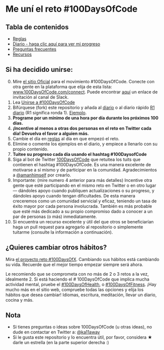 # Me uní el reto #100DaysOfCode

## Tabla de contenidos

- [Reglas](reglas.md)
- [Diario - haga clic aquí para ver mi progreso](diario.md)
- [Preguntas frecuentes](preguntas_frecuentes.md)
- [Recursos](recursos.md)

## Si ha decidido unirse:

0.  Mire [el sitio Oficial](http://100daysofcode.com/) para el movimiento #100DaysOfCode. Conecte con otra gente en la plataforma que elija de esta lista: www.100DaysOfCode.com/connect. Puede encontrar [aquí](https://www.100daysofcode.com/slack) un enlace de invitación al canal de Slack.
1.  Lea [Unirse a #100DaysOfCode](https://medium.freecodecamp.com/join-the-100daysofcode-556ddb4579e4)
1.  Bifúrquese (fork) este repositorio y añada al [diario](diario.md) o al diario rápido [R1 diario](r1-diario.md) (R1 significa ronda 1). [Ejemplo](https://github.com/Kallaway/100-days-kallaway-log).
1.  **Programe por un mínimo de una hora por día durante los próximos 100 días.**
1.  **¡Incentive al menos a otras dos personas en el reto en Twitter cada día! Devuelva el favor a alguien más.**
1.  Cambie el día en [reglas](reglas.md) al día en que empezó el reto.
1.  Elimine o comente los ejemplos en el diario, y empiece a llenarlo con su propio contenido.
1.  **Tuitee su progreso cada día usando el hashtag #100DaysofCode**
1.  Siga al bot de Twitter [100DaysOfCode](https://twitter.com/_100DaysOfCode) que retuitea los tuits que contienen el hashtag #100DaysOfCode. Es una manera excelente de motivarse a sí mismo y de participar en la comunidad. Agradecimientos a [@amanhimself](https://twitter.com/amanhimself) por crearlo.
1.  Importante: (mire numero 4 anterior para más detalles) Incentive otra gente que esté participando en el mismo reto en Twitter o en otro lugar — dándoles apoyo cuando publiquen actualizaciones o su progreso, y dándoles apoyo cuando tengan dificultades. De esta manera creceremos como un comunidad servicial y eficaz, teniendo un tasa de éxito mayor por cada persona involucrada. También es más probable que esté más dedicado a su propio compromiso dado a conocer a un par de personas (o más) inmediatamente.
1.  Si encuentra un recurso excelente y útil del que otros se beneficiarían haga un pull request para agregarlo al repositorio o simplemente tuitarme (consulte la información a continuación).

## ¿Quieres cambiar otros hábitos?

Mira [el proyecto reto #100DaysOfX](http://100daysofx.com/). Cambiando sus hábitos está cambiando su vida. Recuerde que el mejor tiempo empezar siempre será ahora.

Le recomiendo que se comprometa con no más de 2 o 3 retos a la vez, idealmente 2. Si está haciendo el # 100DaysOfCode que implica mucha actividad mental, pruebe el [#100DaysOfHealth](http://100daysofx.com/where-x-is/health/), o [#100DaysOfFitness](http://100daysofx.com/challenges/). ¡Hay mucho más en el sitio web, compruebe todas las opciones y elija los hábitos que desea cambiar! Idiomas, escritura, meditación, llevar un diario, cocina y más.

## Nota

- Si tienes preguntas o ideas sobre 100DaysOfCode (u otras ideas), no dude en contactar en Twitter a: [@ka11away](https://twitter.com/ka11away)
- Si le gusta este repositorio y lo encuentra útil, por favor, considera &#9733; darle un estrella (en la parte superior derecha :)
